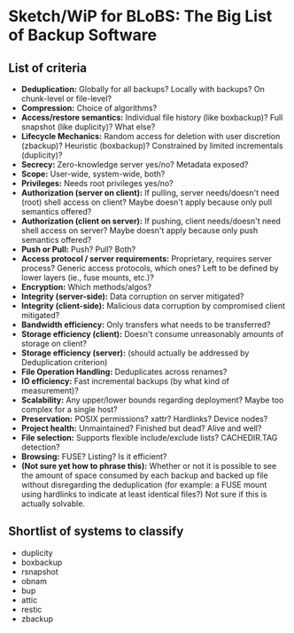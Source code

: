 # Sketch/WiP for BLoBS: The Big List of Backup Software

## List of criteria

* **Deduplication:** Globally for all backups? Locally with backups? On chunk-level or file-level?
* **Compression:** Choice of algorithms?
* **Access/restore semantics:** Individual file history (like boxbackup)? Full snapshot (like duplicity)? What else?
* **Lifecycle Mechanics:** Random access for deletion with user discretion (zbackup)? Heuristic (boxbackup)? Constrained by limited incrementals (duplicity)?
* **Secrecy:** Zero-knowledge server yes/no? Metadata exposed?
* **Scope:** User-wide, system-wide, both?
* **Privileges:** Needs root privileges yes/no?
* **Authorization (server on client):** If pulling, server needs/doesn't need (root) shell access on client? Maybe doesn't apply because only pull semantics offered?
* **Authorization (client on server):** If pushing, client needs/doesn't need shell access on server? Maybe doesn't apply because only push semantics offered?
* **Push or Pull:** Push? Pull? Both?
* **Access protocol / server requirements:** Proprietary, requires server process? Generic access protocols, which ones? Left to be defined by lower layers (ie., fuse mounts, etc.)?
* **Encryption:** Which methods/algos?
* **Integrity (server-side):** Data corruption on server mitigated?
* **Integrity (client-side):** Malicious data corruption by compromised client mitigated?
* **Bandwidth efficiency:** Only transfers what needs to be transferred?
* **Storage efficiency (client):** Doesn't consume unreasonably amounts of storage on client?
* **Storage efficiency (server):** (should actually be addressed by Deduplication criterion)
* **File Operation Handling:** Deduplicates across renames?
* **IO efficiency:** Fast incremental backups (by what kind of measurement)?
* **Scalability:** Any upper/lower bounds regarding deployment? Maybe too complex for a single host?
* **Preservation:** POSIX permissions? xattr? Hardlinks? Device nodes?
* **Project health:** Unmaintained? Finished but dead? Alive and well?
* **File selection:** Supports flexible include/exclude lists? CACHEDIR.TAG detection?
* **Browsing:** FUSE? Listing? Is it efficient?
* **(Not sure yet how to phrase this):** Whether or not it is possible to see the amount of space consumed by each backup and backed up file without disregarding the deduplication (for example: a FUSE mount using hardlinks to indicate at least identical files?) Not sure if this is actually solvable.

## Shortlist of systems to classify

* duplicity
* boxbackup
* rsnapshot
* obnam
* bup
* attic
* restic
* zbackup
